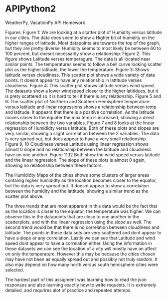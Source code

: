# APIPython2
WeatherPy, VacationPy API Homework

Figures:
  Figure 1: We are looking at a scatter plot of Humidity versus latitude in our cities.
    The data does seem to show a Higher bit of humidity on the higher ranges of latitude.  Most datapoints are towards the top of the graph, but they are pretty diverse.  Humidity     seems to most likely be between 60 to 100 percent, but doesnt necessarily show a relationship.
  Figure 2: This figure shows Latitude verses temperagure.  The data is all located near similar points. The temperatures seems to follow a bell curve looking scatter plot as the    higher latitude, the lower the temperature. 
  Figure 3: Shows latitude verses cloudiness.  This scatter plot shows a wide variety of data points.  It doesnt appear to have any relationship in lattitude verses cloudiness.
  Figure 4: This scatter plot shows latitude verses wind speed.  The datasets show a lower windspeed closer to the higher latitidues, but it is prety scattered so it is hard to      tell if there is any relationship. 
  Figure 5 and 6: The scatter plot of Northern and Southern Hemisphere temperature versus latitude and linear regressions shows a relationship between temp and latitude.  It         appears that there is a positive correlation.  As the latitude moves closer to the equater the max temp is increased, showing a direct relationship between the two variables.
  Figure 7 and 8 looks at the linear regression of Humididty versus latitude. Both of these plots and slopes are very similar, showing a slight correlation between the 2         variables. The data is very spread out, but does appear to have a very small relationship.  
  Figure 9, 10 Cloudiness verses Latitude using linear regression shows almost 0 slope and no relationship between the latitude and cloudiness have on one another. 
  Figure 11,12  Both show the wind speed versus latitude and the linear regression.  The slope of these plots is almost 0 again, showing no relationship between these factors.  
  
  The Humididty Maps of the cities shows some clusters of larger areas containig higher humididty as the location becomes closer to the equator, but the data is very spread out.  It doesnt appear to show a correlation between the humidity and the lattitude, showing a similar trend as the scatter plot above.  
  
  The three trends that are most apparent in this data would be the fact that as the location is closer to the equator, the temperature was higher.   We can observe this in the datapoints that are close to one another in the scatterplots, and with the linear regression using the slope as well. The second trend would be that there is no correlation between cloudiness and latitude.  The points in these data sets are very scattered and dont appear to have a slope or any correlation.  Lastly we can see that Latitude and wind speed dont appear to have a correlation either.  Using the information in these datasets we can see the location of a city will mostly have an affect on only the temperature. However this may be because the cities chosen may have not been as equally spread out and possibly not truly random.  It also may depend on how many north versus south hemisphere cities were selected.  
  
  The hardest part of this assigment was learning how to read the json responses and also learning exactly how to write requests.  It is extremely detailed, and requrires alot of practice and repeated attemps. 
